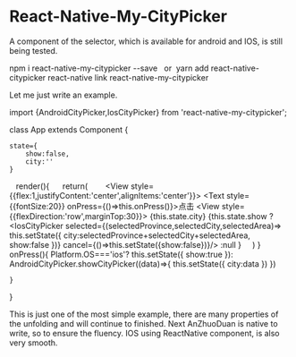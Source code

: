 # React-Native-My-CityPicker
A component of the selector, which is available for android and IOS, is still being tested.

npm i react-native-my-citypicker --save   or  yarn add react-native-citypicker
react-native link react-native-my-citypicker

Let me just write an example.

import {AndroidCityPicker,IosCityPicker} from 'react-native-my-citypicker';

class App extends Component {

    state={
        show:false,
        city:''
    }
   
    render(){
      return(
      <View style={{flex:1}}>
        <View style={{flex:1,justifyContent:'center',alignItems:'center'}}>
             <Text style={{fontSize:20}} onPress={()=>this.onPress()}>点击</Text>
             <View style={{flexDirection:'row',marginTop:30}}>
              <Text>{this.state.city}</Text>
            </View>
        </View>
         {this.state.show ?
              <IosCityPicker
                  selected={(selectedProvince,selectedCity,selectedArea)=>
                      this.setState({
                          city:selectedProvince+selectedCity+selectedArea,
                          show:false
                      })}
              cancel={()=>this.setState({show:false})}/>
              :null
          }
      </View>
     )
  }
  onPress(){
        Platform.OS==='ios'? this.setState({
                show:true
            }):
        AndroidCityPicker.showCityPicker((data)=>{
            this.setState({
                city:data
            })
        })

    }
}

This is just one of the most simple example, there are many properties of the unfolding and will continue to finished. Next AnZhuoDuan is native to write, so to ensure the fluency. IOS using ReactNative component, is also very smooth.

